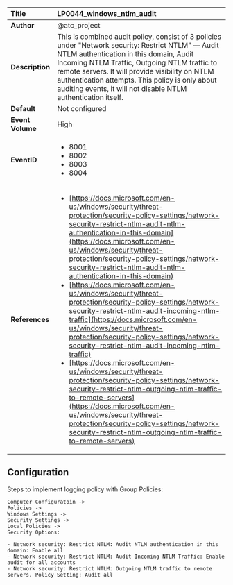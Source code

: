 | Title            | LP0044_windows_ntlm_audit                                                                     |
|:-----------------|:--------------------------------------------------------------------------------|
| **Author**       | @atc_project                                                                      |
| **Description**  | This is combined audit policy, consist of 3 policies under "Network security:  Restrict NTLM" — Audit NTLM authentication in this domain, Audit Incoming NTLM Traffic,  Outgoing NTLM traffic to remote servers. It will provide visibility on  NTLM authentication attempts. This policy is only about auditing events, it will not disable NTLM authentication itself.                                                               |
| **Default**      | Not configured                                                                   |
| **Event Volume** | High                                                                    |
| **EventID**      | <ul><li>8001</li><li>8002</li><li>8003</li><li>8004</li></ul>         |
| **References**   | <ul><li>[https://docs.microsoft.com/en-us/windows/security/threat-protection/security-policy-settings/network-security-restrict-ntlm-audit-ntlm-authentication-in-this-domain](https://docs.microsoft.com/en-us/windows/security/threat-protection/security-policy-settings/network-security-restrict-ntlm-audit-ntlm-authentication-in-this-domain)</li><li>[https://docs.microsoft.com/en-us/windows/security/threat-protection/security-policy-settings/network-security-restrict-ntlm-audit-incoming-ntlm-traffic](https://docs.microsoft.com/en-us/windows/security/threat-protection/security-policy-settings/network-security-restrict-ntlm-audit-incoming-ntlm-traffic)</li><li>[https://docs.microsoft.com/en-us/windows/security/threat-protection/security-policy-settings/network-security-restrict-ntlm-outgoing-ntlm-traffic-to-remote-servers](https://docs.microsoft.com/en-us/windows/security/threat-protection/security-policy-settings/network-security-restrict-ntlm-outgoing-ntlm-traffic-to-remote-servers)</li></ul> |



## Configuration

Steps to implement logging policy with Group Policies:
```
Computer Configuratoin ->
Policies ->
Windows Settings ->
Security Settings ->
Local Policies ->
Security Options:

- Network security: Restrict NTLM: Audit NTLM authentication in this domain: Enable all
- Network security: Restrict NTLM: Audit Incoming NTLM Traffic: Enable audit for all accounts
- Network security: Restrict NTLM: Outgoing NTLM traffic to remote servers. Policy Setting: Audit all
```


